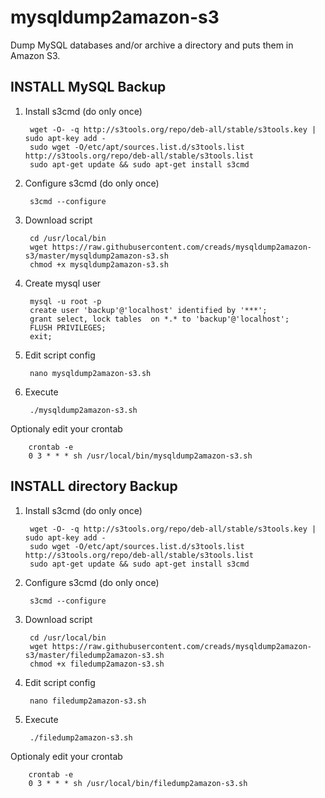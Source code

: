 # mysqldump2amazon-s3
Dump MySQL databases and/or archive a directory and puts them in Amazon S3.

## INSTALL MySQL Backup

1. Install s3cmd (do only once)

        wget -O- -q http://s3tools.org/repo/deb-all/stable/s3tools.key | sudo apt-key add -
        sudo wget -O/etc/apt/sources.list.d/s3tools.list http://s3tools.org/repo/deb-all/stable/s3tools.list
        sudo apt-get update && sudo apt-get install s3cmd

2. Configure s3cmd (do only once)

        s3cmd --configure

3. Download script

        cd /usr/local/bin
        wget https://raw.githubusercontent.com/creads/mysqldump2amazon-s3/master/mysqldump2amazon-s3.sh
        chmod +x mysqldump2amazon-s3.sh
        
4. Create mysql user

        mysql -u root -p
        create user 'backup'@'localhost' identified by '***';
        grant select, lock tables  on *.* to 'backup'@'localhost';
        FLUSH PRIVILEGES;
        exit;
5. Edit script config

        nano mysqldump2amazon-s3.sh

6. Execute

        ./mysqldump2amazon-s3.sh

Optionaly edit your crontab

        crontab -e
        0 3 * * * sh /usr/local/bin/mysqldump2amazon-s3.sh
        
## INSTALL directory Backup

1. Install s3cmd (do only once)

        wget -O- -q http://s3tools.org/repo/deb-all/stable/s3tools.key | sudo apt-key add -
        sudo wget -O/etc/apt/sources.list.d/s3tools.list http://s3tools.org/repo/deb-all/stable/s3tools.list
        sudo apt-get update && sudo apt-get install s3cmd

2. Configure s3cmd (do only once)

        s3cmd --configure

3. Download script

        cd /usr/local/bin
        wget https://raw.githubusercontent.com/creads/mysqldump2amazon-s3/master/filedump2amazon-s3.sh
        chmod +x filedump2amazon-s3.sh

4. Edit script config

        nano filedump2amazon-s3.sh

5. Execute

        ./filedump2amazon-s3.sh

Optionaly edit your crontab

        crontab -e
        0 3 * * * sh /usr/local/bin/filedump2amazon-s3.sh
